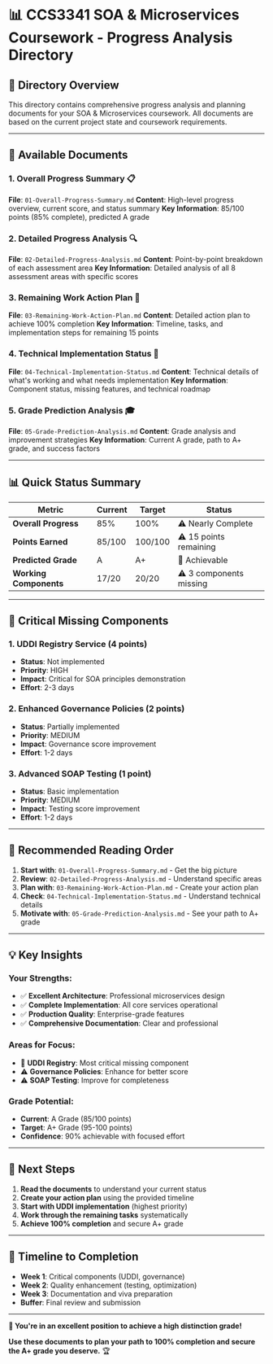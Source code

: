 # 📊 CCS3341 SOA & Microservices Coursework - Progress Analysis Directory

## 🎯 **Directory Overview**

This directory contains comprehensive progress analysis and planning documents for your SOA & Microservices coursework. All documents are based on the current project state and coursework requirements.

---

## 📁 **Available Documents**

### **1. Overall Progress Summary** 📋
**File**: `01-Overall-Progress-Summary.md`
**Content**: High-level progress overview, current score, and status summary
**Key Information**: 85/100 points (85% complete), predicted A grade

### **2. Detailed Progress Analysis** 🔍
**File**: `02-Detailed-Progress-Analysis.md`
**Content**: Point-by-point breakdown of each assessment area
**Key Information**: Detailed analysis of all 8 assessment areas with specific scores

### **3. Remaining Work Action Plan** 🎯
**File**: `03-Remaining-Work-Action-Plan.md`
**Content**: Detailed action plan to achieve 100% completion
**Key Information**: Timeline, tasks, and implementation steps for remaining 15 points

### **4. Technical Implementation Status** 🔧
**File**: `04-Technical-Implementation-Status.md`
**Content**: Technical details of what's working and what needs implementation
**Key Information**: Component status, missing features, and technical roadmap

### **5. Grade Prediction Analysis** 🎓
**File**: `05-Grade-Prediction-Analysis.md`
**Content**: Grade analysis and improvement strategies
**Key Information**: Current A grade, path to A+ grade, and success factors

---

## 📊 **Quick Status Summary**

| Metric | Current | Target | Status |
|--------|---------|---------|---------|
| **Overall Progress** | 85% | 100% | ⚠️ Nearly Complete |
| **Points Earned** | 85/100 | 100/100 | ⚠️ 15 points remaining |
| **Predicted Grade** | A | A+ | 🎯 Achievable |
| **Working Components** | 17/20 | 20/20 | ⚠️ 3 components missing |

---

## 🚨 **Critical Missing Components**

### **1. UDDI Registry Service (4 points)**
- **Status**: Not implemented
- **Priority**: HIGH
- **Impact**: Critical for SOA principles demonstration
- **Effort**: 2-3 days

### **2. Enhanced Governance Policies (2 points)**
- **Status**: Partially implemented
- **Priority**: MEDIUM
- **Impact**: Governance score improvement
- **Effort**: 1-2 days

### **3. Advanced SOAP Testing (1 point)**
- **Status**: Basic implementation
- **Priority**: MEDIUM
- **Impact**: Testing score improvement
- **Effort**: 1-2 days

---

## 🎯 **Recommended Reading Order**

1. **Start with**: `01-Overall-Progress-Summary.md` - Get the big picture
2. **Review**: `02-Detailed-Progress-Analysis.md` - Understand specific areas
3. **Plan with**: `03-Remaining-Work-Action-Plan.md` - Create your action plan
4. **Check**: `04-Technical-Implementation-Status.md` - Understand technical details
5. **Motivate with**: `05-Grade-Prediction-Analysis.md` - See your path to A+ grade

---

## 💡 **Key Insights**

### **Your Strengths:**
- ✅ **Excellent Architecture**: Professional microservices design
- ✅ **Complete Implementation**: All core services operational
- ✅ **Production Quality**: Enterprise-grade features
- ✅ **Comprehensive Documentation**: Clear and professional

### **Areas for Focus:**
- 🚨 **UDDI Registry**: Most critical missing component
- ⚠️ **Governance Policies**: Enhance for better score
- ⚠️ **SOAP Testing**: Improve for completeness

### **Grade Potential:**
- **Current**: A Grade (85/100 points)
- **Target**: A+ Grade (95-100 points)
- **Confidence**: 90% achievable with focused effort

---

## 🚀 **Next Steps**

1. **Read the documents** to understand your current status
2. **Create your action plan** using the provided timeline
3. **Start with UDDI implementation** (highest priority)
4. **Work through the remaining tasks** systematically
5. **Achieve 100% completion** and secure A+ grade

---

## 📅 **Timeline to Completion**

- **Week 1**: Critical components (UDDI, governance)
- **Week 2**: Quality enhancement (testing, optimization)
- **Week 3**: Documentation and viva preparation
- **Buffer**: Final review and submission

---

**🎉 You're in an excellent position to achieve a high distinction grade!**

**Use these documents to plan your path to 100% completion and secure the A+ grade you deserve.** 🏆
